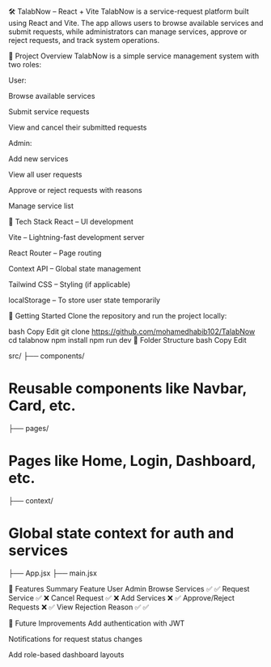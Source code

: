 🛠️ TalabNow – React + Vite
TalabNow is a service-request platform built using React and Vite. The app allows users to browse available services and submit requests, while administrators can manage services, approve or reject requests, and track system operations.

📌 Project Overview
TalabNow is a simple service management system with two roles:

User:

Browse available services

Submit service requests

View and cancel their submitted requests

Admin:

Add new services

View all user requests

Approve or reject requests with reasons

Manage service list

🧰 Tech Stack
React – UI development

Vite – Lightning-fast development server

React Router – Page routing

Context API – Global state management

Tailwind CSS – Styling (if applicable)

localStorage – To store user state temporarily

🚀 Getting Started
Clone the repository and run the project locally:

bash
Copy
Edit
git clone https://github.com/mohamedhabib102/TalabNow
cd talabnow
npm install
npm run dev
🧱 Folder Structure
bash
Copy
Edit


src/
├── components/        
# Reusable components like Navbar, Card, etc.
├── pages/             
# Pages like Home, Login, Dashboard, etc.
├── context/           
# Global state context for auth and services
├── App.jsx
├── main.jsx


📖 Features Summary
Feature	User	Admin
Browse Services	✅	✅
Request Service	✅	❌
Cancel Request	✅	❌
Add Services	❌	✅
Approve/Reject Requests	❌	✅
View Rejection Reason	✅	✅

🎯 Future Improvements
Add authentication with JWT

Notifications for request status changes

Add role-based dashboard layouts

